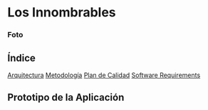 # Los Innombrables

### Foto

## Índice
[Arquitectura](Arquitectura.md)
[Metodología](Metodologia.md)
[Plan de Calidad](PlanDeCalidad.md)
[Software Requirements](SoftwareRequirements.md)

## Prototipo de la Aplicación

